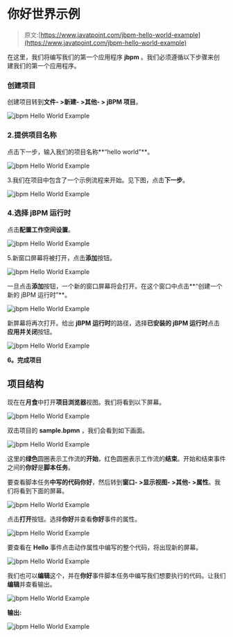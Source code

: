 # 你好世界示例

> 原文:[https://www.javatpoint.com/jbpm-hello-world-example](https://www.javatpoint.com/jbpm-hello-world-example)

在这里，我们将编写我们的第一个应用程序 **jbpm** 。我们必须遵循以下步骤来创建我们的第一个应用程序。

### 创建项目

创建项目转到**文件- >新建- >其他- > jBPM 项目**。

![jbpm Hello World Example](img/fa030d502b34796ab86a210d420c2fc2.png)

### 2.提供项目名称

点击下一步，输入我们的项目名称**“hello world”**。

![jbpm Hello World Example](img/60528538b8e5ac0d96dd08b3b00ccfb2.png)

3.我们在项目中包含了一个示例流程来开始。见下图，点击**下一步**。

![jbpm Hello World Example](img/919a4c5198c3b2b07bb7b06234b62527.png)

### 4.选择 jBPM 运行时

点击**配置工作空间设置**。

![jbpm Hello World Example](img/e07a214d3272ada4559266182b42559a.png)

5.新窗口屏幕将被打开，点击**添加**按钮。

![jbpm Hello World Example](img/4f375b77a87b49ac00c0b9a7a7427569.png)

一旦点击**添加**按钮，一个新的窗口屏幕将会打开。在这个窗口中点击**“创建一个新的 jBPM 运行时”**。

![jbpm Hello World Example](img/ff248b44bb6b1039f67c11ae7a95b002.png)

新屏幕将再次打开。给出 **jBPM 运行时**的路径，选择**已安装的 jBPM 运行时**点击**应用并关闭**按钮。

![jbpm Hello World Example](img/d7bd937b1ec200d0c8bf7edff57603ed.png)

**6。完成项目**

## 项目结构

现在在**月食**中打开**项目浏览器**视图。我们将看到以下屏幕。

![jbpm Hello World Example](img/f52f9c1afb395d8b911e243d1fb59058.png)

双击项目的 **sample.bpmn** ，我们会看到如下画面。

![jbpm Hello World Example](img/89890ca9bd48a84af7ff30bfdb9b44ef.png)

这里的**绿色**圆圈表示工作流的**开始**，红色圆圈表示工作流的**结束**。开始和结束事件之间的**你好**是**脚本任务**。

要查看脚本任务**中写的代码你好**，然后转到**窗口- >显示视图- >其他- >属性**。我们将看到下面的屏幕。

![jbpm Hello World Example](img/c4cd04669bbbdfaf472f15342ea1e259.png)

点击**打开**按钮。选择**你好**并查看**你好**事件的属性。

![jbpm Hello World Example](img/9f4c57eb4a515ec717051b5f2c580300.png)

要查看在 **Hello** 事件点击动作属性中编写的整个代码，将出现新的屏幕。

![jbpm Hello World Example](img/205976d007b99ed098072635c197410c.png)

我们也可以**编辑**这个，并在**你好**事件脚本任务中编写我们想要执行的代码。让我们**编辑**并查看输出。

![jbpm Hello World Example](img/13e5efeef0da552b65b2df3ab3d7410b.png)

**输出:**

![jbpm Hello World Example](img/622832764c9227685957ca08b581da50.png)